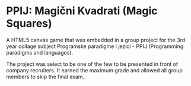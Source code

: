 # PPIJ: Magični Kvadrati (Magic Squares)

A HTML5 canvas game that was embedded in a group project for the 3rd year collage subject Programske paradigme i jezici - PPIJ (Programming paradigms and languages).

The project was select to be one of the few to be presented in front of company recruiters. It earned the maximum grade and allowed all group members to skip the final exam.
